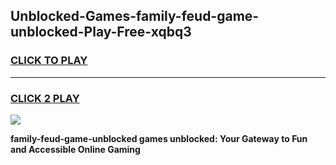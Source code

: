 
## Unblocked-Games-family-feud-game-unblocked-Play-Free-xqbq3
<h3>
<a href="https://premium76.site?title=family-feud-game-unblocked&ref=21A">CLICK TO PLAY</a></h3>
<hr>

<h3>
<a href="https://premium76.site?title=family-feud-game-unblocked&ref=21A">CLICK 2 PLAY</a>
  
</h3>

<a href="https://premium76.site?title=family-feud-game-unblocked&ref=21A"><img src="https://clearcache.store/games.png"></a>


**family-feud-game-unblocked games unblocked: Your Gateway to Fun and Accessible Online Gaming**
